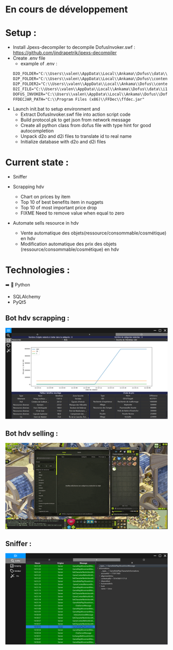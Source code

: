 # En cours de développement

# Setup :

- Install Jpexs-decompiler to decompile DofusInvoker.swf : https://github.com/jindrapetrik/jpexs-decompiler
- Create .env file
    - example of .env :
  ```
  D2O_FOLDER="C:\\Users\\valen\\AppData\\Local\\Ankama\\Dofus\\data\\common"
  D2P_FOLDER="C:\\Users\\valen\\AppData\\Local\\Ankama\\Dofus\\content\\gfx\\items"
  D2P_FOLDER2="C:\\Users\\valen\\AppData\\Local\\Ankama\\Dofus\\content\\gfx\\sprites"
  D2I_FILE="C:\\Users\\valen\\AppData\\Local\\Ankama\\Dofus\\data\\i18n\\i18n_fr.d2i"
  DOFUS_INVOKER="C:\\Users\\valen\\AppData\\Local\\Ankama\\Dofus\\DofusInvoker.swf"
  FFDECJAR_PATH="C:\\Program Files (x86)\\FFDec\\ffdec.jar"
  ```
- Launch init.bat to setup environment and
    - Extract DofusInvoker.swf file into action script code
    - Build protocol.pk to get json from network message
    - Create all python class from dofus file with type hint for good autocompletion
    - Unpack d2o and d2i files to translate id to real name
    - Initialize database with d2o and d2i files

# Current state :

- Sniffer

- Scrapping hdv
    - Chart on prices by item
    - Top 10 of best benefits item in nuggets
    - Top 10 of most important price drop
    - FIXME Need to remove value when equal to zero

- Automate sells resource in hdv
    - Vente automatique des objets(ressource/consommable/cosmétique) en hdv
    - Modification automatique des prix des objets (ressource/consommable/cosmétique) en hdv

# Technologies :

➡️ 🐍 Python

- SQLAlchemy
- PyQt5

## Bot hdv scrapping :

![scrapping bot](./resources/scrapping_bot.png)

## Bot hdv selling :

![selling bot](./resources/selling_bot.gif)

## Sniffer :

![sniffer](./resources/sniffer.png)
